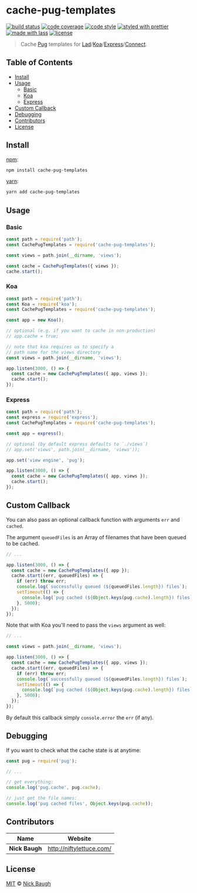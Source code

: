 # cache-pug-templates

[![build status](https://img.shields.io/travis/ladjs/cache-pug-templates.svg)](https://travis-ci.org/ladjs/cache-pug-templates)
[![code coverage](https://img.shields.io/codecov/c/github/ladjs/cache-pug-templates.svg)](https://codecov.io/gh/ladjs/cache-pug-templates)
[![code style](https://img.shields.io/badge/code_style-XO-5ed9c7.svg)](https://github.com/sindresorhus/xo)
[![styled with prettier](https://img.shields.io/badge/styled_with-prettier-ff69b4.svg)](https://github.com/prettier/prettier)
[![made with lass](https://img.shields.io/badge/made_with-lass-95CC28.svg)](https://lass.js.org)
[![license](https://img.shields.io/github/license/ladjs/cache-pug-templates.svg)](<>)

> Cache [Pug][] templates for [Lad][]/[Koa][]/[Express][]/[Connect][].


## Table of Contents

* [Install](#install)
* [Usage](#usage)
  * [Basic](#basic)
  * [Koa](#koa)
  * [Express](#express)
* [Custom Callback](#custom-callback)
* [Debugging](#debugging)
* [Contributors](#contributors)
* [License](#license)


## Install

[npm][]:

```sh
npm install cache-pug-templates
```

[yarn][]:

```sh
yarn add cache-pug-templates
```


## Usage

### Basic

```js
const path = require('path');
const CachePugTemplates = require('cache-pug-templates');

const views = path.join(__dirname, 'views');

const cache = CachePugTemplates({ views });
cache.start();
```

### Koa

```js
const path = require('path');
const Koa = require('koa');
const CachePugTemplates = require('cache-pug-templates');

const app = new Koa();

// optional (e.g. if you want to cache in non-production)
// app.cache = true;

// note that koa requires us to specify a
// path name for the views directory
const views = path.join(__dirname, 'views');

app.listen(3000, () => {
  const cache = new CachePugTemplates({ app, views });
  cache.start();
});
```

### Express

```js
const path = require('path');
const express = require('express');
const CachePugTemplates = require('cache-pug-templates');

const app = express();

// optional (by default express defaults to `./views`)
// app.set('views', path.join(__dirname, 'views'));

app.set('view engine', 'pug');

app.listen(3000, () => {
  const cache = new CachePugTemplates({ app, views });
  cache.start();
});
```


## Custom Callback

You can also pass an optional callback function with arguments `err` and `cached`.

The argument `queuedFiles` is an Array of filenames that have been queued to be cached.

```js
// ...

app.listen(3000, () => {
  const cache = new CachePugTemplates({ app });
  cache.start((err, queuedFiles) => {
    if (err) throw err;
    console.log(`successfully queued (${queuedFiles.length}) files`);
    setTimeout(() => {
      console.log(`pug cached (${Object.keys(pug.cache).length}) files`);
    }, 5000);
  });
});
```

Note that with Koa you'll need to pass the `views` argument as well:

```js
// ...

const views = path.join(__dirname, 'views');

app.listen(3000, () => {
  const cache = new CachePugTemplates({ app, views });
  cache.start((err, queuedFiles) => {
    if (err) throw err;
    console.log(`successfully queued (${queuedFiles.length}) files`);
    setTimeout(() => {
      console.log(`pug cached (${Object.keys(pug.cache).length}) files`);
    }, 5000);
  });
});
```

By default this callback simply `console.error` the `err` (if any).


## Debugging

If you want to check what the cache state is at anytime:

```js
const pug = require('pug');

// ...

// get everything:
console.log('pug.cache', pug.cache);

// just get the file names:
console.log('pug cached files', Object.keys(pug.cache));
```


## Contributors

| Name           | Website                    |
| -------------- | -------------------------- |
| **Nick Baugh** | <http://niftylettuce.com/> |


## License

[MIT](LICENSE) © [Nick Baugh](http://niftylettuce.com/)


## 

[npm]: https://www.npmjs.com/

[yarn]: https://yarnpkg.com/

[pug]: https://pugjs.org

[lad]: https://lad.js.org

[koa]: http://koajs.com

[express]: https://expressjs.com/

[connect]: https://github.com/senchalabs/connect
